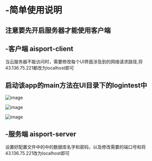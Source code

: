 # -简单使用说明
## 注意要先开启服务器才能使用客户端
## -客户端 aisport-client
当云服务器不能访问时，需要修改每个UI界面涉及到的网络请求路径,将43.136.75.221都改为localhost即可
## 启动该app的main方法在UI目录下的logintest中
![image](https://user-images.githubusercontent.com/63891870/220165909-38657723-01dd-4f5b-a7cb-19bca434a8ca.png)

![image](https://user-images.githubusercontent.com/63891870/220165854-d9caa664-4788-4bd5-98e2-6250daae9554.png)

![image](https://user-images.githubusercontent.com/63891870/220165984-375c4d3c-21db-42e7-a92a-ced3135c73f6.png)

## -服务端 aisport-server
设置好配置文件中的中的数据库名字和密码，以及修改需要的端口号和将43.136.75.221改为localhost即可



